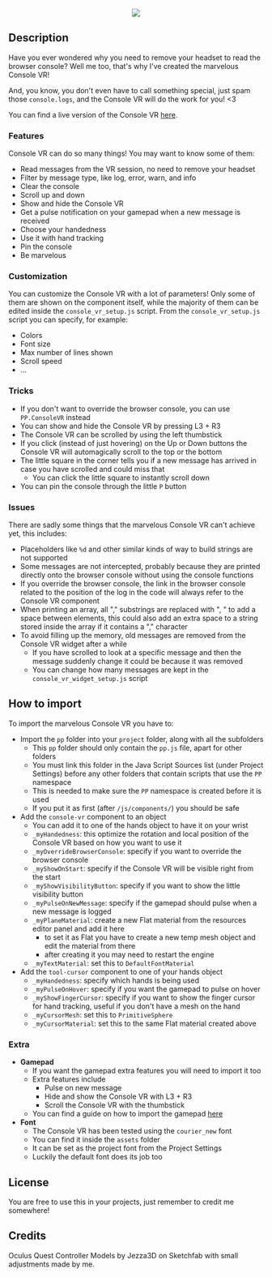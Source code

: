 <p align="center">
<br>
<img src="https://github.com/SignorPipo/wle_consolevr/blob/main/extra/showdonttell.gif">
</p>

## Description
Have you ever wondered why you need to remove your headset to read the browser console? Well me too, that's why I've created the marvelous Console VR! 

And, you know, you don't even have to call something special, just spam those `console.logs`, and the Console VR will do the work for you! <3

You can find a live version of the Console VR [here](https://elia-ducceschi.itch.io/console-vr).

### Features
Console VR can do so many things! You may want to know some of them:
  - Read messages from the VR session, no need to remove your headset
  - Filter by message type, like log, error, warn, and info
  - Clear the console
  - Scroll up and down
  - Show and hide the Console VR
  - Get a pulse notification on your gamepad when a new message is received
  - Choose your handedness
  - Use it with hand tracking
  - Pin the console
  - Be marvelous


### Customization
You can customize the Console VR with a lot of parameters! 
Only some of them are shown on the component itself, while the majority of them can be edited inside the `console_vr_setup.js` script.
From the `console_vr_setup.js` script you can specify, for example:
  - Colors
  - Font size
  - Max number of lines shown
  - Scroll speed
  - ...

### Tricks
  - If you don't want to override the browser console, you can use `PP.ConsoleVR` instead
  - You can show and hide the Console VR by pressing L3 + R3
  - The Console VR can be scrolled by using the left thumbstick
  - If you click (instead of just hovering) on the Up or Down buttons the Console VR will automagically scroll to the top or the bottom
  - The little square in the corner tells you if a new message has arrived in case you have scrolled and could miss that
    - You can click the little square to instantly scroll down
  - You can pin the console through the little `P` button 


### Issues
There are sadly some things that the marvelous Console VR can't achieve yet, this includes:
  - Placeholders like `%d` and other similar kinds of way to build strings are not supported
  - Some messages are not intercepted, probably because they are printed directly onto the browser console without using the console functions
  - If you override the browser console, the link in the browser console related to the position of the log in the code will always refer to the Console VR component
  - When printing an array, all "," substrings are replaced with ", " to add a space between elements, this could also add an extra space to a string stored inside the array if it contains a "," character
  - To avoid filling up the memory, old messages are removed from the Console VR widget after a while
    - If you have scrolled to look at a specific message and then the message suddenly change it could be because it was removed
    - You can change how many messages are kept in the `console_vr_widget_setup.js` script

## How to import
To import the marvelous Console VR you have to:
  - Import the `pp` folder into your `project` folder, along with all the subfolders
    - This `pp` folder should only contain the `pp.js` file, apart for other folders
    - You must link this folder in the Java Script Sources list (under Project Settings) before any other folders that contain scripts that use the `PP` namespace
    - This is needed to make sure the `PP` namespace is created before it is used 
    - If you put it as first (after `/js/components/`) you should be safe
  - Add the `console-vr` component to an object
    - You can add it to one of the hands object to have it on your wrist
    - `_myHandedness`: this optimize the rotation and local position of the Console VR based on how you want to use it
    - `_myOverrideBrowserConsole`: specify if you want to override the browser console
    - `_myShowOnStart`: specify if the Console VR will be visible right from the start
    - `_myShowVisibilityButton`: specify if you want to show the little visibility button
    - `_myPulseOnNewMessage`: specify if the gamepad should pulse when a new message is logged
    - `_myPlaneMaterial`: create a new Flat material from the resources editor panel and add it here
      - to set it as Flat you have to create a new temp mesh object and edit the material from there
      - after creating it you may need to restart the engine
    - `_myTextMaterial`: set this to `DefaultFontMaterial`
  - Add the `tool-cursor` component to one of your hands object
    - `_myHandedness`: specify which hands is being used
    - `_myPulseOnHover`: specify if you want the gamepad to pulse on hover
    - `_myShowFingerCursor`: specify if you want to show the finger cursor for hand tracking, useful if you don't have a mesh on the hand
    - `_myCursorMesh`: set this to `PrimitiveSphere`
    - `_myCursorMaterial`: set this to the same Flat material created above

### Extra
  - **Gamepad**
    - If you want the gamepad extra features you will need to import it too
    - Extra features include
      - Pulse on new message
      - Hide and show the Console VR with L3 + R3
      - Scroll the Console VR with the thumbstick
    - You can find a guide on how to import the gamepad [here](https://github.com/SignorPipo/wle_gamepad)
  - **Font**
    - The Console VR has been tested using the `courier_new` font
    - You can find it inside the `assets` folder
    - It can be set as the project font from the Project Settings
    - Luckily the default font does its job too

## License
You are free to use this in your projects, just remember to credit me somewhere!

## Credits
Oculus Quest Controller Models by Jezza3D on Sketchfab with small adjustments made by me.
